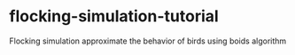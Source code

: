 # flocking-simulation-tutorial
Flocking simulation approximate the behavior of birds using boids algorithm 
